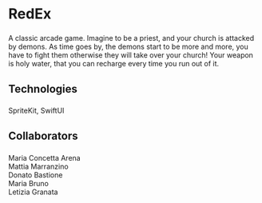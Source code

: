 <h1 align="left">RedEx</h1>

###

<p align="left">A classic arcade game. Imagine to be a priest, and your church is attacked by demons. As time goes by, the demons start to be more and more, you have to fight them otherwise they will take over your church! Your weapon is holy water, that you can recharge every time you run out of it.</p>

###

<h2 align="left">Technologies</h2>

###

<p align="left">SpriteKit, SwiftUI</p>

###

<h2 align="left">Collaborators</h2>

###

<p align="left">Maria Concetta Arena<br>Mattia Marranzino<br>Donato Bastione<br>Maria Bruno<br>Letizia Granata</p>

###
